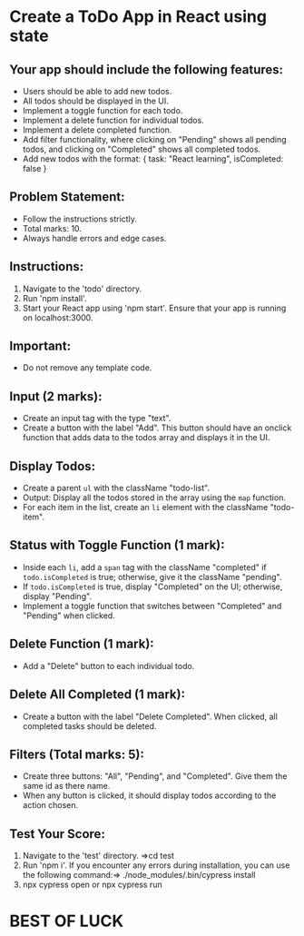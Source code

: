 <!-- TODO APP -->

# Create a ToDo App in React using state

## Your app should include the following features:
- Users should be able to add new todos.
- All todos should be displayed in the UI.
- Implement a toggle function for each todo.
- Implement a delete function for individual todos.
- Implement a delete completed function.
- Add filter functionality, where clicking on "Pending" shows all pending todos, and clicking on "Completed" shows all completed todos.
- Add new todos with the format: { task: "React learning", isCompleted: false }

## Problem Statement:
- Follow the instructions strictly.
- Total marks: 10.
- Always handle errors and edge cases.

## Instructions:
1. Navigate to the 'todo' directory.
2. Run 'npm install'.
3. Start your React app using 'npm start'. Ensure that your app is running on localhost:3000.

## Important:
- Do not remove any template code.

## Input (2 marks):
- Create an input tag with the type "text".
- Create a button with the label "Add". This button should have an onclick function that adds data to the todos array and displays it in the UI.

## Display Todos:
- Create a parent `ul` with the className "todo-list".
- Output: Display all the todos stored in the array using the `map` function.
- For each item in the list, create an `li` element with the className "todo-item".

## Status with Toggle Function (1 mark):
- Inside each `li`, add a `span` tag with the className "completed" if `todo.isCompleted` is true; otherwise, give it the className "pending".
- If `todo.isCompleted` is true, display "Completed" on the UI; otherwise, display "Pending".
- Implement a toggle function that switches between "Completed" and "Pending" when clicked.

## Delete Function (1 mark):
- Add a "Delete" button to each individual todo.

## Delete All Completed (1 mark):
- Create a button with the label "Delete Completed". When clicked, all completed tasks should be deleted.

## Filters (Total marks: 5):
- Create three buttons: "All", "Pending", and "Completed". Give them the same id as there name.
- When any button is clicked, it should display todos according to the action chosen.

## Test Your Score:
1. Navigate to the 'test' directory. =>cd test
2. Run 'npm i'. If you encounter any errors during installation, you can use the following command:=>   ./node_modules/.bin/cypress install
3. npx cypress open or npx cypress run
     
  
  # BEST OF LUCK 




